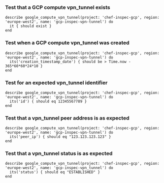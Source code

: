 ### Test that a GCP compute vpn_tunnel exists

    describe google_compute_vpn_tunnel(project: 'chef-inspec-gcp', region: 'europe-west2', name: 'gcp-inspec-vpn-tunnel') do
      it { should exist }
    end

### Test when a GCP compute vpn_tunnel was created

    describe google_compute_vpn_tunnel(project: 'chef-inspec-gcp', region: 'europe-west2', name: 'gcp-inspec-vpn-tunnel') do
      its('creation_timestamp_date') { should be > Time.now - 365*60*60*24*10 }
    end

### Test for an expected vpn_tunnel identifier 

    describe google_compute_vpn_tunnel(project: 'chef-inspec-gcp', region: 'europe-west2', name: 'gcp-inspec-vpn-tunnel') do
      its('id') { should eq 12345567789 }
    end    

### Test that a vpn_tunnel peer address is as expected

    describe google_compute_vpn_tunnel(project: 'chef-inspec-gcp', region: 'europe-west2', name: 'gcp-inspec-vpn-tunnel') do
      its('peer_ip') { should eq "123.123.123.123" }
    end  

### Test that a vpn_tunnel status is as expected

    describe google_compute_vpn_tunnel(project: 'chef-inspec-gcp', region: 'europe-west2', name: 'gcp-inspec-vpn_tunnel') do
      its('status') { should eq "ESTABLISHED" }
    end 